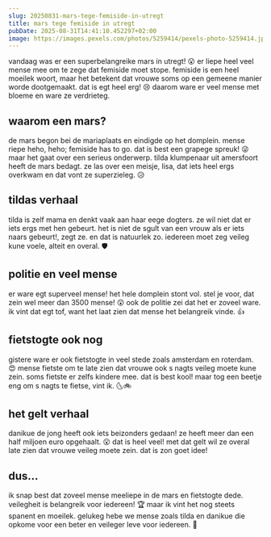 ```yaml
---
slug: 20250831-mars-tege-femiside-in-utregt
title: mars tege femiside in utregt
pubDate: 2025-08-31T14:41:10.452297+02:00
image: https://images.pexels.com/photos/5259414/pexels-photo-5259414.jpeg
---
```

vandaag was er een superbelangreike mars in utregt! 😮 er liepe heel veel mense mee om te zege dat femiside moet stope. femiside is een heel moeilek woort, maar het betekent dat vrouwe soms op een gemeene manier worde dootgemaakt. dat is egt heel erg! 😢 daarom ware er veel mense met bloeme en ware ze verdrieteg.

## waarom een mars?
de mars begon bei de mariaplaats en eindigde op het domplein. mense riepe heho, heho; femiside has to go. dat is best een grapege spreuk! 😜 maar het gaat over een serieus onderwerp. tilda klumpenaar uit amersfoort heeft de mars bedagt. ze las over een meisje, lisa, dat iets heel ergs overkwam en dat vont ze superzieleg. 😥

## tildas verhaal
tilda is zelf mama en denkt vaak aan haar eege dogters. ze wil niet dat er iets ergs met hen gebeurt. het is niet de sgult van een vrouw als er iets naars gebeurt!, zegt ze. en dat is natuurlek zo. iedereen moet zeg veileg kune voele, alteit en overal. 🛡

## politie en veel mense
er ware egt superveel mense! het hele domplein stont vol. stel je voor, dat zein wel meer dan 3500 mense! 😲 ook de politie zei dat het er zoveel ware. ik vint dat egt tof, want het laat zien dat mense het belangreik vinde. 👍

## fietstogte ook nog
gistere ware er ook fietstogte in veel stede zoals amsterdam en roterdam. 😍 mense fietste om te late zien dat vrouwe ook s nagts veileg moete kune zein. soms fietste er zelfs kindere mee. dat is best kool! maar tog een beetje eng om s nagts te fietse, vint ik. 🌜🚲

## het gelt verhaal
danikue de jong heeft ook iets beizonders gedaan! ze heeft meer dan een half miljoen euro opgehaalt. 😮 dat is heel veel! met dat gelt wil ze overal late zien dat vrouwe veileg moete zein. dat is zon goet idee!

## dus...
ik snap best dat zoveel mense meeliepe in de mars en fietstogte dede. veilegheit is belangreik voor iedereen! 🏆 maar ik vint het nog steets spanent en moeilek. gelukeg hebe we mense zoals tilda en danikue die opkome voor een beter en veileger leve voor iedereen. 🌈
